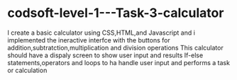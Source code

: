# codsoft-level-1---Task-3-calculator
I create a basic calculator using CSS,HTML,and Javascript and i implemented the ineractive interfce with the buttons for addition,subtratction,multiplication and division operations
This calculator should have a dispaly screen to show user input and results 
If-else statements,operators and loops to ha handle user input and performs a task or calculation
